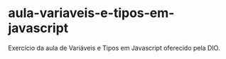 # aula-variaveis-e-tipos-em-javascript
Exercício da aula de Variáveis e Tipos em Javascript oferecido pela DIO.
